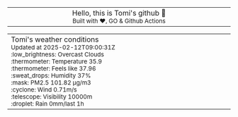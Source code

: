 
<div align="center">
<table>
<tbody>
<td align="center">
<img width="2000" height="0"><br>
Hello, this is Tomi's github 👋<br>
<sup>Built with ❤️, GO & Github Actions</sup><br>
<img width="2000" height="0">
</td>
</tbody>
</table>
</div>
<table>
<tbody>
<td align="left">
<img width="2000" height="0"><br>
Tomi's weather conditions<br>
<sup>Updated at 2025-02-12T09:00:31Z</sup><br>
<sup>:low_brightness: Overcast Clouds</sup><br>
<sup>:thermometer: Temperature 35.9 </sup><br>
<sup>:thermometer: Feels like 37.96</sup><br>
<sup>:sweat_drops: Humidity 37%</sup><br>
<sup>:mask: PM2.5 101.82 μg/m3</sup><br>
<sup>:cyclone: Wind 0.71m/s </sup><br>
<sup>:telescope: Visibility 10000m </sup><br>
<sup>:droplet: Rain 0mm/last 1h </sup><br>
<img width="2000" height="0">
</td>
<td align="left">
<img width="2000" height="0"><br>
<br>
<img width="2000" height="0">
</td>
</tbody>
</table>
</div>
    
